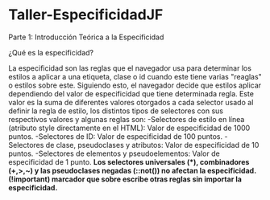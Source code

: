 # Taller-EspecificidadJF
Parte 1: Introducción Teórica a la Especificidad

¿Qué es la especificidad?

La especificidad son las reglas que el navegador usa para determinar los estilos a aplicar a una etiqueta, clase o id cuando este tiene varias "reaglas" o estilos sobre este. Siguiendo esto, el navegador decide que estilos aplicar dependiendo del valor de especificidad que tiene determinada regla. Este valor es la suma de diferentes valores otorgados a cada selector usado al definir la regla de estilo, los distintos tipos de selectores con sus respectivos valores y algunas reglas son:
  -Selectores de estilo en línea (atributo style directamente en el HTML): Valor de especificidad de 1000 puntos.
  -Selectores de ID: Valor de especificidad de 100 puntos.
  -Selectores de clase, pseudoclases y atributos: Valor de especificidad de 10 puntos.
  -Selectores de elementos y pseudoelementos: Valor de especificidad de 1 punto.
   **Los selectores universales (\*), combinadores (+,>,~) y las pseudoclases negadas (::not()) no afectan la especificidad.**
   **(!important) marcador que sobre escribe otras reglas sin importar la especificidad.**
